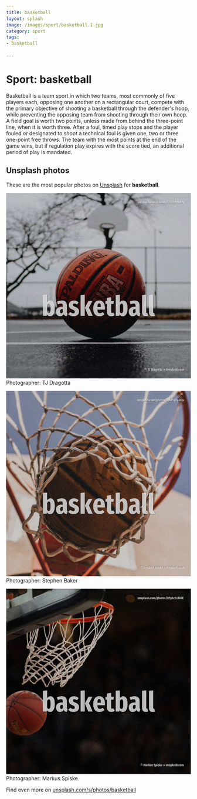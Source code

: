 ```yaml
---
title: basketball
layout: splash
image: /images/sport/basketball.1.jpg
category: sport
tags:
- basketball

---
```

# Sport: basketball

Basketball is a team sport in which two teams, most commonly of five players each, opposing one  another on a rectangular court, compete with the primary objective of shooting a basketball   through the defender's hoop, while preventing the opposing team from shooting through their own  hoop. A field goal is worth two points, unless made from behind the three-point line, when it is worth  three. After a foul, timed play stops and the player fouled or designated to shoot a technical foul is  given one, two or three one-point free throws. The team with the most points at the end of the game wins, but if regulation play expires with the  score tied, an additional period of play  is mandated.  

 
## Unsplash photos
These are the most popular photos on [Unsplash](https://unsplash.com) for **basketball**.
 
![basketball](/images/sport/basketball.1.jpg)
Photographer:  TJ Dragotta
 
![basketball](/images/sport/basketball.2.jpg)
Photographer:  Stephen Baker
 
![basketball](/images/sport/basketball.3.jpg)
Photographer:  Markus Spiske
 
Find even more on [unsplash.com/s/photos/basketball](https://unsplash.com/s/photos/basketball)
 
